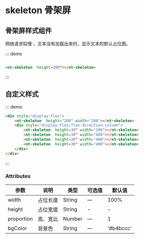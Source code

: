 <script>

export default{

    data(){

        return {

           date:'',

           disabledDate:'2018-09-11'

        }

    }

}

</script>

# skeleton 骨架屏

## 骨架屏样式组件

网络请求较慢 ，文本没有加载出来时，显示文本的默认占位图。

::: demo 
```html

<nt-skeleton  height=200"></nt-skeleton>

```
:::
## 自定义样式


::: demo 
```html
<div style="display:flex">
    <nt-skeleton  height="200" width="200"></nt-skeleton>
    <div style="display:flex;flex-direction:column">
        <nt-skeleton  height=30" width="200"></nt-skeleton>
        <nt-skeleton  height=30" width="400"></nt-skeleton>
        <nt-skeleton  height=30" width="400"></nt-skeleton>
        <nt-skeleton  height=30" width="400"></nt-skeleton>
    </div>
</div>

```
:::

### Attributes
| 参数       | 说明     | 类型   | 可选值 | 默认值    |
| ---------- | -------- | ------ | ------ | --------- |
| width      | 占位长度 | String | —      | 100%      |
| height     | 占位宽度 | String | -      | -         |
| proportion | 高、宽比 | Number | —      | 1         |
| bgColor    | 背景色   | String | —      | '#b4bccc' |
